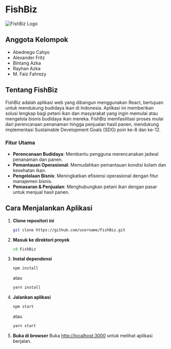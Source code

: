 # FishBiz

![FishBiz Logo](src\assets\images\Сherry.png)

## Anggota Kelompok
- Abednego Cahyo
- Alexander Fritz
- Bintang Azka
- Rayhan Azka
- M. Faiz Fahrezy

## Tentang FishBiz
FishBiz adalah aplikasi web yang dibangun menggunakan React, bertujuan untuk mendukung budidaya ikan di Indonesia. Aplikasi ini memberikan solusi lengkap bagi petani ikan dan masyarakat yang ingin memulai atau mengelola bisnis budidaya ikan mereka. FishBiz memfasilitasi proses mulai dari perencanaan penanaman hingga penjualan hasil panen, mendukung implementasi Sustainable Development Goals (SDG) poin ke-8 dan ke-12.

### Fitur Utama
- **Perencanaan Budidaya**: Membantu pengguna merencanakan jadwal penanaman dan panen.
- **Pemantauan Operasional**: Memudahkan pemantauan kondisi kolam dan kesehatan ikan.
- **Pengelolaan Bisnis**: Meningkatkan efisiensi operasional dengan fitur manajemen bisnis.
- **Pemasaran & Penjualan**: Menghubungkan petani ikan dengan pasar untuk menjual hasil panen.

## Cara Menjalankan Aplikasi

1. **Clone repositori ini**
    ```bash
    git clone https://github.com/username/FishBiz.git
    ```
2. **Masuk ke direktori proyek**
    ```bash
    cd FishBiz
    ```
3. **Instal dependensi**
    ```bash
    npm install
    ```
    atau
    ```bash
    yarn install
    ```
4. **Jalankan aplikasi**
    ```bash
    npm start
    ```
    atau
    ```bash
    yarn start
    ```
5. **Buka di browser**
    Buka [http://localhost:3000](http://localhost:3000) untuk melihat aplikasi berjalan.
